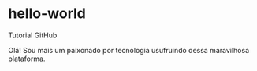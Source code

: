 # hello-world
Tutorial GitHub

Olá! Sou mais um paixonado por tecnologia usufruindo dessa maravilhosa plataforma.
